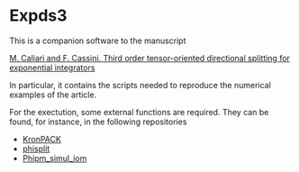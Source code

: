 # Expds3

This is a companion software to the manuscript

[M. Caliari and F. Cassini. Third order tensor-oriented directional splitting
for exponential integrators](TOBEADDED)

In particular, it contains the scripts needed to 
reproduce the numerical examples of the article.

For the exectution, some external functions are required. They can be found,
for instance, in the following repositories

* [KronPACK](https://github.com/caliarim/KronPACK)
* [phisplit](https://github.com/caliarim/phisplit)
* [Phipm_simul_iom](https://github.com/drreynolds/Phipm_simul_iom)
